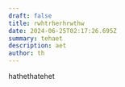 ```yaml
---
draft: false
title: rwhtrherhrwthw
date: 2024-06-25T02:17:26.695Z
summary: tehaet
description: aet
author: th
---
```

hathethatehet